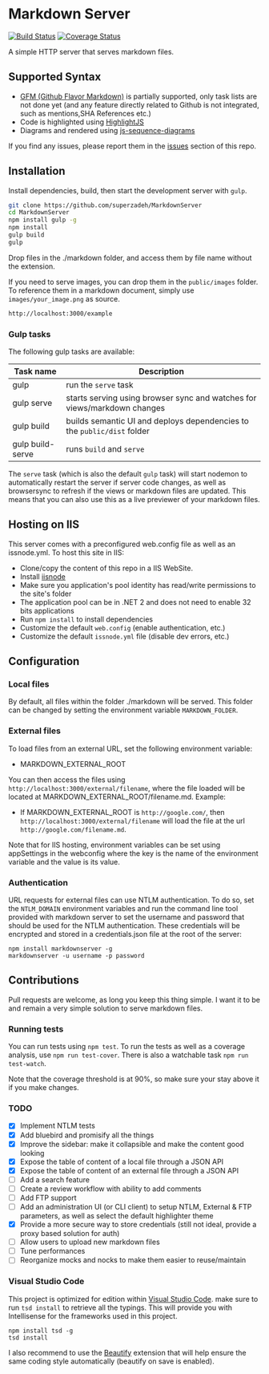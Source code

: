 # Markdown Server

[![Build Status](https://travis-ci.org/superzadeh/MarkdownServer.svg?branch=master)](https://travis-ci.org/superzadeh/MarkdownServer)
[![Coverage Status](https://coveralls.io/repos/github/superzadeh/MarkdownServer/badge.svg?branch=master)](https://coveralls.io/github/superzadeh/MarkdownServer?branch=master)

A simple HTTP server that serves markdown files.

## Supported Syntax

- [GFM (Github Flavor Markdown)](https://guides.github.com/features/mastering-markdown/) is partially supported, only task lists are not done yet (and any feature directly related to Github is not integrated, such as mentions,SHA References etc.)
- Code is highlighted using [HighlightJS](https://highlightjs.org/)
- Diagrams and rendered using [js-sequence-diagrams](https://bramp.github.io/js-sequence-diagrams/)

If you find any issues, please report them in the [issues](https://github.com/superzadeh/MarkdownServer/issues) section of this repo. 

## Installation

Install dependencies, build, then start the development server with `gulp`.

```bash
git clone https://github.com/superzadeh/MarkdownServer
cd MarkdownServer
npm install gulp -g
npm install
gulp build
gulp
```

Drop files in the ./markdown folder, and access them by file name without the extension.

If you need to serve images, you can drop them in the `public/images` folder. To reference them in a markdown document, simply use `images/your_image.png` as source.

```bash
http://localhost:3000/example
```

### Gulp tasks

The following gulp tasks are available:

| Task name         | Description |
|-------------------|-------------|
| gulp              | run the `serve` task |
| gulp serve        | starts serving using browser sync and watches for views/markdown changes |
| gulp build        | builds semantic UI and deploys dependencies to the `public/dist` folder |
| gulp build-serve  | runs `build` and `serve` |

The `serve` task (which is also the default `gulp` task) will start nodemon to automatically restart the server if server code changes, 
as well as browsersync to refresh if the views or markdown files are updated.
This means that you can also use this as a live previewer of your markdown files.

## Hosting on IIS

This server comes with a preconfigured web.config file as well as an issnode.yml.
To host this site in IIS:

* Clone/copy the content of this repo in a IIS WebSite.
* Install [iisnode](https://github.com/tjanczuk/iisnode)
* Make sure you application's pool identity has read/write permissions to the site's folder
* The application pool can be in .NET 2 and does not need to enable 32 bits applications
* Run `npm install` to install dependencies
* Customize the default `web.config` (enable authentication, etc.)
* Customize the default `issnode.yml` file (disable dev errors, etc.)

## Configuration

### Local files

By default, all files within the folder ./markdown will be served. This folder can be changed by 
setting the environment variable `MARKDOWN_FOLDER`.

### External files

To load files from an external URL, set the following environment variable:

* MARKDOWN_EXTERNAL_ROOT

You can then access the files using `http://localhost:3000/external/filename`, where the file loaded
will be located at MARKDOWN_EXTERNAL_ROOT/filename.md. Example:

* If MARKDOWN_EXTERNAL_ROOT is `http://google.com/`, then `http://localhost:3000/external/filename` will load the 
  file at the url `http://google.com/filename.md`.

Note that for IIS hosting, environment variables can be set using appSettings in the webconfig where the key is
the name of the environment variable and the value is its value.

### Authentication

URL requests for external files can use NTLM authentication. To do so, set the `NTLM_DOMAIN` environment variables and run the command 
line tool provided with markdown server to set the username and password that should be used for the NTLM authentication.
These credentials will be encrypted and stored in a credentials.json file at the root of the server:

    npm install markdownserver -g
    markdownserver -u username -p password


## Contributions

Pull requests are welcome, as long you keep this thing simple. I want it to be and remain a very 
simple solution to serve markdown files.

### Running tests

You can run tests using `npm test`. To run the tests as well as a coverage analysis, use `npm run test-cover`.
There is also a watchable task `npm run test-watch`.

Note that the coverage threshold is at 90%, so make sure your stay above it if you make changes.

### TODO

* [X] Implement NTLM tests
* [X] Add bluebird and promisify all the things
* [X] Improve the sidebar: make it collapsible and make the content good looking
* [X] Expose the table of content of a local file through a JSON API
* [X] Expose the table of content of an external file through a JSON API
* [ ] Add a search feature
* [ ] Create a review workflow with ability to add comments
* [ ] Add FTP support
* [ ] Add an administration UI (or CLI client) to setup NTLM, External & FTP parameters, as well as select the default highlighter theme
* [X] Provide a more secure way to store credentials (still not ideal, provide a proxy based solution for auth)
* [ ] Allow users to upload new markdown files
* [ ] Tune performances
* [ ] Reorganize mocks and nocks to make them easier to reuse/maintain 

### Visual Studio Code

This project is optimized for edition within [Visual Studio Code](https://code.visualstudio.com/).
make sure to run `tsd install` to retrieve all the typings. This will provide you with
Intellisense for the frameworks used in this project.

    npm install tsd -g
    tsd install

I also recommend to use the [Beautify](https://marketplace.visualstudio.com/items?itemName=HookyQR.beautify)
extension that will help ensure the same coding style automatically (beautify on save is enabled).
